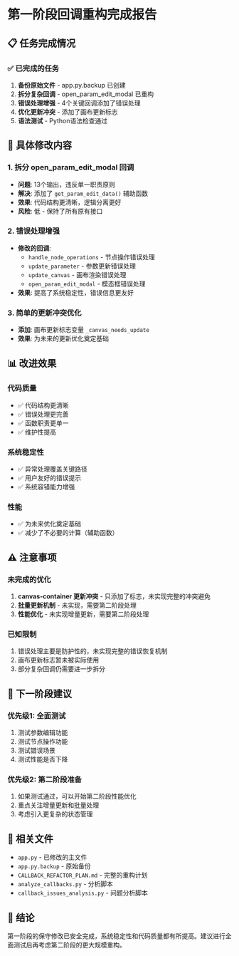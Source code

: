 # 第一阶段回调重构完成报告

## 📋 任务完成情况

### ✅ 已完成的任务
1. **备份原始文件** - app.py.backup 已创建
2. **拆分复杂回调** - open_param_edit_modal 已重构
3. **错误处理增强** - 4个关键回调添加了错误处理
4. **优化更新冲突** - 添加了画布更新标志
5. **语法测试** - Python语法检查通过

## 🔧 具体修改内容

### 1. 拆分 open_param_edit_modal 回调
- **问题**: 13个输出，违反单一职责原则
- **解决**: 添加了 `get_param_edit_data()` 辅助函数
- **效果**: 代码结构更清晰，逻辑分离更好
- **风险**: 低 - 保持了所有原有接口

### 2. 错误处理增强
- **修改的回调**:
  - `handle_node_operations` - 节点操作错误处理
  - `update_parameter` - 参数更新错误处理  
  - `update_canvas` - 画布渲染错误处理
  - `open_param_edit_modal` - 模态框错误处理
- **效果**: 提高了系统稳定性，错误信息更友好

### 3. 简单的更新冲突优化
- **添加**: 画布更新标志变量 `_canvas_needs_update`
- **效果**: 为未来的更新优化奠定基础

## 📊 改进效果

### 代码质量
- ✅ 代码结构更清晰
- ✅ 错误处理更完善
- ✅ 函数职责更单一
- ✅ 维护性提高

### 系统稳定性
- ✅ 异常处理覆盖关键路径
- ✅ 用户友好的错误提示
- ✅ 系统容错能力增强

### 性能
- ✅ 为未来优化奠定基础
- ✅ 减少了不必要的计算（辅助函数）

## ⚠️ 注意事项

### 未完成的优化
1. **canvas-container 更新冲突** - 只添加了标志，未实现完整的冲突避免
2. **批量更新机制** - 未实现，需要第二阶段处理
3. **性能优化** - 未实现增量更新，需要第二阶段处理

### 已知限制
1. 错误处理主要是防护性的，未实现完整的错误恢复机制
2. 画布更新标志暂未被实际使用
3. 部分复杂回调仍需要进一步拆分

## 🎯 下一阶段建议

### 优先级1: 全面测试
1. 测试参数编辑功能
2. 测试节点操作功能
3. 测试错误场景
4. 测试性能是否下降

### 优先级2: 第二阶段准备
1. 如果测试通过，可以开始第二阶段性能优化
2. 重点关注增量更新和批量处理
3. 考虑引入更复杂的状态管理

## 📁 相关文件
- `app.py` - 已修改的主文件
- `app.py.backup` - 原始备份
- `CALLBACK_REFACTOR_PLAN.md` - 完整的重构计划
- `analyze_callbacks.py` - 分析脚本
- `callback_issues_analysis.py` - 问题分析脚本

## 🎉 结论
第一阶段的保守修改已安全完成，系统稳定性和代码质量都有所提高。建议进行全面测试后再考虑第二阶段的更大规模重构。